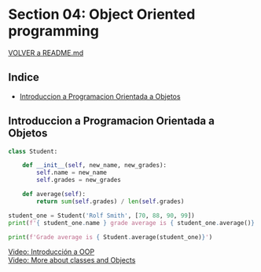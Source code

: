 # Section 04: Object Oriented programming

[VOLVER a README.md](README.md)

## Indice

* [Introduccion a Programacion Orientada a Objetos](#introduccion-a-programacion-orientada-a-objetos)

## Introduccion a Programacion Orientada a Objetos

```python
class Student:

    def __init__(self, new_name, new_grades):
        self.name = new_name
        self.grades = new_grades 

    def average(self):
        return sum(self.grades) / len(self.grades)

student_one = Student('Rolf Smith', [70, 88, 90, 99])
print(f'{ student_one.name } grade average is { student_one.average()}')

print(f'Grade average is { Student.average(student_one)}')
```

[Video: Introducción a OOP](https://www.udemy.com/the-complete-python-course/learn/v4/t/lecture/9417788?start=0)  
[Video: More about classes and Objects](https://www.udemy.com/the-complete-python-course/learn/v4/t/lecture/9417796?start=0)